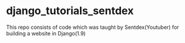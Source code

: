 # django_tutorials_sentdex
This repo consists of code which was taught by Sentdex(Youtuber) for building a website in Django(1.9)
